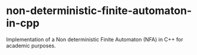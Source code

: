 # non-deterministic-finite-automaton-in-cpp
Implementation of a Non deterministic Finite Automaton (NFA) in C++ for academic purposes.
